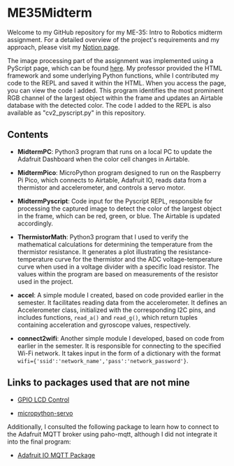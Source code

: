 # ME35Midterm

Welcome to my GitHub repository for my ME-35: Intro to Robotics midterm assignment. For a detailed overview of the project's requirements and my approach, please visit my [Notion page](https://www.notion.so/Midterm-Reading-the-Temperature-plus-some-8a9a66b3cea440bfb427b6d7f3f0bd2e?pvs=4).

The image processing part of the assignment was implemented using a PyScript page, which can be found [here](https://esarvey.pyscriptapps.com/me35-midterm-copy/latest/). My professor provided the HTML framework and some underlying Python functions, while I contributed my code to the REPL and saved it within the HTML. When you access the page, you can view the code I added. This program identifies the most prominent RGB channel of the largest object within the frame and updates an Airtable database with the detected color. The code I added to the REPL is also available as "cv2_pyscript.py" in this repository.

## Contents

- **MidtermPC**: 
  Python3 program that runs on a local PC to update the Adafruit Dashboard when the color cell changes in Airtable.

- **MidtermPico**: 
  MicroPython program designed to run on the Raspberry Pi Pico, which connects to Airtable, Adafruit IO, reads data from a thermistor and accelerometer, and controls a servo motor.

- **MidtermPyscript**: 
  Code input for the Pyscript REPL, responsible for processing the captured image to detect the color of the largest object in the frame, which can be red, green, or blue. The Airtable is updated accordingly.

- **ThermistorMath**: 
  Python3 program that I used to verify the mathematical calculations for determining the temperature from the thermistor resistance. It generates a plot illustrating the resistance-temperature curve for the thermistor and the ADC voltage-temperature curve when used in a voltage divider with a specific load resistor. The values within the program are based on measurements of the resistor used in the project.

- **accel**: 
  A simple module I created, based on code provided earlier in the semester. It facilitates reading data from the accelerometer. It defines an Accelerometer class, initialized with the corresponding I2C pins, and includes functions, `read_a()` and `read_g()`, which return tuples containing acceleration and gyroscope values, respectively.

- **connect2wifi**: 
  Another simple module I developed, based on code from earlier in the semester. It is responsible for connecting to the specified Wi-Fi network. It takes input in the form of a dictionary with the format `wifi={'ssid':'network_name','pass':'network_password'}`.

## Links to packages used that are not mine

- [GPIO LCD Control](https://www.circuitschools.com/interfacing-16x2-lcd-module-with-raspberry-pi-pico-with-and-without-i2c/#google_vignette)

- [micropython-servo](https://pypi.org/project/micropython-servo/)

Additionally, I consulted the following package to learn how to connect to the Adafruit MQTT broker using paho-mqtt, although I did not integrate it into the final program:

- [Adafruit IO MQTT Package](https://github.com/adafruit/Adafruit_IO_Python/blob/master/Adafruit_IO/mqtt_client.py)

